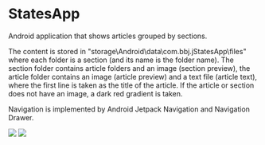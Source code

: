 # StatesApp

Android application that shows articles grouped by sections.

The content is stored in "storage\Android\data\com.bbj.jStatesApp\files" where each folder is a section (and its name is the folder name).
The section folder contains article folders and an image (section preview), the article folder contains an image (article preview) and a text file (article text),
where the first line is taken as the title of the article. If the article or section does not have an image, a dark red gradient is taken.

Navigation is implemented by Android Jetpack Navigation and Navigation Drawer.

![](https://github.com/BahtiBJ/StatesApp/blob/c503662f499316df296faeb6636210a436ddf7e5/illustration/states_preview_1.gif)                    ![](https://github.com/BahtiBJ/StatesApp/blob/c503662f499316df296faeb6636210a436ddf7e5/illustration/states_preview_2.gif)                        
